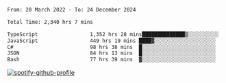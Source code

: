 <!--START_SECTION:waka-->

```txt
From: 20 March 2022 - To: 24 December 2024

Total Time: 2,340 hrs 7 mins

TypeScript                 1,352 hrs 28 mins██████████████▒░░░░░░░░░░   57.79 %
JavaScript                 449 hrs 19 mins ████▓░░░░░░░░░░░░░░░░░░░░   19.20 %
C#                         98 hrs 38 mins  █░░░░░░░░░░░░░░░░░░░░░░░░   04.22 %
JSON                       84 hrs 13 mins  █░░░░░░░░░░░░░░░░░░░░░░░░   03.60 %
Bash                       77 hrs 39 mins  ▓░░░░░░░░░░░░░░░░░░░░░░░░   03.32 %
```

<!--END_SECTION:waka-->
[![spotify-github-profile](https://spotify-github-profile.vercel.app/api/view?uid=c00zprrvy9xiloa9qnco3hmng&cover_image=true&theme=novatorem&show_offline=false&background_color=121212&bar_color=53b14f&bar_color_cover=false)](https://spotify-github-profile.vercel.app/api/view?uid=c00zprrvy9xiloa9qnco3hmng&redirect=true)



